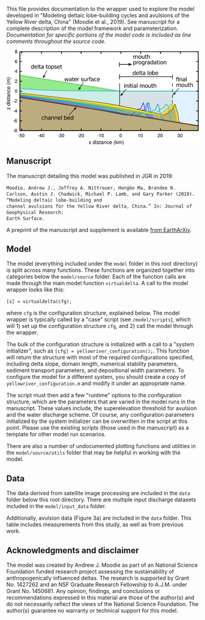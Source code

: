 This file provides documentation to the wrapper used to explore the model develop​ed in "Modeling deltaic lobe-building cycles and avulsions of the Yellow River delta, China" (Moodie et al., 2019). See manuscript for a complete description of the model framework and parameterization. _Documentation for specific portions of the model code is included as line comments throughout the source code._

<img src="./private/demo_lobe.png" alt="Demo image of lobe growth" width="600" align="middle">

## Manuscript
The manuscript detailing this model was published in JGR in 2019:
```
Moodie, Andrew J., Jeffrey A. Nittrouer, Hongbo Ma, Brandee N. Carlson, Austin J. Chadwick, Michael P. Lamb, and Gary Parker (2019). “Modeling deltaic lobe-building and
channel avulsions for the Yellow River delta, China.” In: Journal of Geophysical Research:
Earth Surface.
```

A preprint of the manuscript and supplement is available [from EarthArXiv](https://eartharxiv.org/y62sv/).

## Model
The model (everything included under the `model` folder in this root directory) is split across many functions.
These functions are organized together into categories below the `model/source` folder.
Each of the function calls are made through the main model function `virtualdelta`. 
A call to the model wrapper looks like this:

```
[s] = virtualdelta(cfg);
```

where `cfg` is the configuration structure, explained below.
The model wrapper is typically called by a "case" script (see `/model/scripts`), which will 1) set up the configuration structure `cfg`, and 2) call the model through the wrapper.

The bulk of the configuration structure is initialized with a call to a "system initializer", such as `[cfg] = yellowriver_configuration();`.
This function will return the structure with most of the required configurations specified, including delta slope, domain length, numerical stability parameters, sediment transport parameters, and depositional width parameters. 
To configure the model for a different system, you should create a copy of `yellowriver_configuration.m` and modify it under an appropriate name.

The script must then add a few "runtime" options to the configuration structure, which are the parameters that are varied in the model runs in the manuscript.
These values include, the superelevation threshold for avulsion and the water discharge scheme.
Of course, any configuration parameters initialized by the system initializer can be overwritten in the script at this point.
Please use the existing scripts (those used in the manuscript) as a template for other model run scenarios.

There are also a number of undocumented plotting functions and utilities in the `model/source/utils` folder that may be helpful in working with the model.


## Data
The data derived from satellite image processing are included in the `data` folder below this root directory.
There are multiple input discharge datasets included in the `model/input_data` folder.

Additionally, avulsion data (Figure 3a) are included in the `data` folder.
This table includes measurements from this study, as well as from previous work.


## Acknowledgments and disclaimer
The model was created by Andrew J. Moodie as part of an National Science Foundation funded research project assessing the sustainability of anthropogenically influenced deltas.
The research is supported by Grant No. 1427262 and an NSF Graduate Research Fellowship to A.J.M. under Grant No. 1450681.
Any opinion, findings, and conclusions or recommendations expressed in this material are those of the author(s) and do not necessarily reflect the views of the National Science Foundation.
The author(s) guarantee no warranty or technical support for this model.
